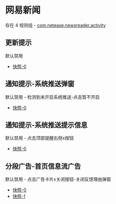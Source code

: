 # 网易新闻

存在 4 规则组 - [com.netease.newsreader.activity](/src/apps/com.netease.newsreader.activity.ts)

## 更新提示

默认禁用

- [快照-0](https://i.gkd.li/import/12639884)

## 通知提示-系统推送弹窗

默认禁用 - 检测到未开启系统推送-点击暂不开启

- [快照-0](https://i.gkd.li/import/12639800)

## 通知提示-系统推送提示信息

默认禁用 - 点击顶部提醒右侧x按钮

- [快照-0](https://i.gkd.li/import/12639869)

## 分段广告-首页信息流广告

默认禁用 - 点击广告卡片x关闭按钮-关闭反馈理由弹窗

- [快照-0](https://i.gkd.li/import/12639752)
- [快照-1](https://i.gkd.li/import/12639751)
